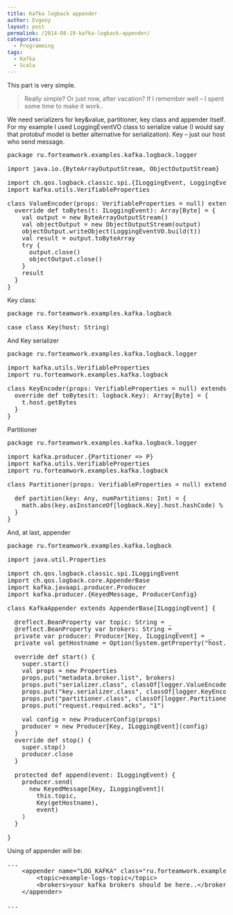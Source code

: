 ```yaml
---
title: Kafka logback appender
author: Evgeny
layout: post
permalink: /2014-08-19-kafka-logback-appender/
categories:
  - Programming
tags:
  - Kafka
  - Scala
---
```

This part is very simple.

<!--more-->

> Really simple? Or just now, after vacation? If I remember well &#8211; I spent some time to make it work..

We need serializers for key&value, partitioner, key class and appender itself. For my example I used LoggingEventVO class to serialize value (I would say that protobuf model is better alternative for serialization). Key &#8211; just our host who send message.

<pre class="toolbar:1 lang:scala decode:true" title="ValueEncoder.scala">package ru.forteamwork.examples.kafka.logback.logger

import java.io.{ByteArrayOutputStream, ObjectOutputStream}

import ch.qos.logback.classic.spi.{ILoggingEvent, LoggingEventVO}
import kafka.utils.VerifiableProperties

class ValueEncoder(props: VerifiableProperties = null) extends scala.AnyRef with kafka.serializer.Encoder[ILoggingEvent] {
  override def toBytes(t: ILoggingEvent): Array[Byte] = {
    val output = new ByteArrayOutputStream()
    val objectOutput = new ObjectOutputStream(output)
    objectOutput.writeObject(LoggingEventVO.build(t))
    val result = output.toByteArray
    try {
      output.close()
      objectOutput.close()
    }
    result
  }
}
</pre>

Key class:

<pre class="toolbar:1 lang:scala decode:true" title="Key.scala">package ru.forteamwork.examples.kafka.logback

case class Key(host: String)
</pre>

And Key serializer

<pre class="toolbar:1 lang:scala decode:true " title="KeyEncoder.scala">package ru.forteamwork.examples.kafka.logback.logger

import kafka.utils.VerifiableProperties
import ru.forteamwork.examples.kafka.logback

class KeyEncoder(props: VerifiableProperties = null) extends scala.AnyRef with kafka.serializer.Encoder[logback.Key] {
  override def toBytes(t: logback.Key): Array[Byte] = {
    t.host.getBytes
  }
}
</pre>

Partitioner

<pre class="toolbar:1 lang:scala decode:true " title="Partitioner.scala">package ru.forteamwork.examples.kafka.logback.logger

import kafka.producer.{Partitioner =&gt; P}
import kafka.utils.VerifiableProperties
import ru.forteamwork.examples.kafka.logback

class Partitioner(props: VerifiableProperties = null) extends P() {

  def partition(key: Any, numPartitions: Int) = {
    math.abs(key.asInstanceOf[logback.Key].host.hashCode) % numPartitions
  }
}
</pre>

And, at last, appender

<pre class="toolbar:1 lang:scala decode:true " title="KafkaAppender.scala">package ru.forteamwork.examples.kafka.logback

import java.util.Properties

import ch.qos.logback.classic.spi.ILoggingEvent
import ch.qos.logback.core.AppenderBase
import kafka.javaapi.producer.Producer
import kafka.producer.{KeyedMessage, ProducerConfig}

class KafkaAppender extends AppenderBase[ILoggingEvent] {

  @reflect.BeanProperty var topic: String = _
  @reflect.BeanProperty var brokers: String = _
  private var producer: Producer[Key, ILoggingEvent] = _
  private val getHostname = Option(System.getProperty("host.name")) getOrElse(throw new RuntimeException("host.name should be set"))

  override def start() {
    super.start()
    val props = new Properties
    props.put("metadata.broker.list", brokers)
    props.put("serializer.class", classOf[logger.ValueEncoder].getName)
    props.put("key.serializer.class", classOf[logger.KeyEncoder].getName)
    props.put("partitioner.class", classOf[logger.Partitioner].getName)
    props.put("request.required.acks", "1")

    val config = new ProducerConfig(props)
    producer = new Producer[Key, ILoggingEvent](config)
  }
  override def stop() {
    super.stop()
    producer.close
  }

  protected def append(event: ILoggingEvent) {
    producer.send(
      new KeyedMessage[Key, ILoggingEvent](
        this.topic,
        Key(getHostname),
        event)
    )
  }

}
</pre>

Using of appender will be:

<pre class="toolbar:1 nums:false lang:default decode:true" title="part of logback.xml">...
    &lt;appender name="LOG_KAFKA" class="ru.forteamwork.examples.kafka.logback.KafkaAppender"&gt;
        &lt;topic&gt;example-logs-topic&lt;/topic&gt;
        &lt;brokers&gt;your kafka brokers should be here..&lt;/brokers&gt;
    &lt;/appender&gt;

...</pre>

&nbsp;